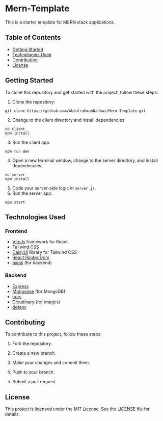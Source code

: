 # Mern-Template
This is a starter template for MERN stack applications.

## Table of Contents
- [Getting Started](#getting-started)
- [Technologies Used](#technologies-used)
- [Contributing](#contributing)
- [License](#license)

## Getting Started
To clone this repository and get started with the project, follow these steps:
1. Clone the repository:
```
git clone https://github.com/AbdulrahmanNahhas/Mern-Template.git
```
2. Change to the client directory and install dependencies:
```
cd client
npm install
```
3. Run the client app:
```
npm run dev
```
4. Open a new terminal window, change to the server directory, and install dependencies:
```
cd server
npm install
```
5. Code your server-side logic in `server.js`.
6. Run the server app:
```
npm start
```


## Technologies Used
### Frontend
- [ViteJs](https://vitejs.dev/) framework for React
- [Tailwind CSS](https://tailwindcss.com/)
- [DaisyUI](https://daisyui.com/) library for Tailwind CSS
- [React Router Dom](https://reactrouter.com/)
- [axios](https://axios-http.com/) (for backend)

### Backend
- [Express](https://expressjs.com/)
- [Mongoose](https://mongoosejs.com/) (for MongoDB)
- [cors](https://www.npmjs.com/package/cors)
- [Cloudinary](https://cloudinary.com/) (for images)
- [dotenv](https://www.npmjs.com/package/dotenv)

## Contributing
To contribute to this project, follow these steps:

1. Fork the repository.

2. Create a new branch.

3. Make your changes and commit them.

4. Push to your branch.

5. Submit a pull request.

## License
This project is licensed under the MIT License. See the [LICENSE](LICENSE) file for details.
